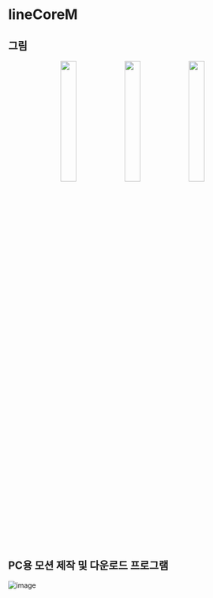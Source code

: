 # lineCoreM
## 그림 

<p align="center">
  <img src="https://github.com/user-attachments/assets/28a0740b-cd17-4eaa-a1f7-dedef9d2ba66" width="25%" />  
  <img src="https://github.com/user-attachments/assets/11963d9d-4d33-41da-b84f-909ba74cf4c2" width="25%" />  
  <img src="https://github.com/user-attachments/assets/178887f2-c02b-4bb0-b25f-2b0526f0c654" width="25%" />
</p>

## PC용 모션 제작 및 다운로드 프로그램 

![image](https://github.com/user-attachments/assets/a5406a48-9bcd-4690-bfa2-f34c8dd7c0b1)



